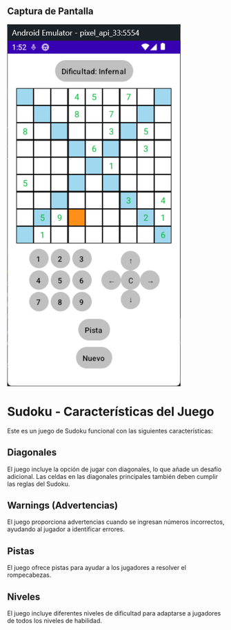 ## Captura de Pantalla

![Captura de Pantalla](Captura.png)

# Sudoku - Características del Juego

Este es un juego de Sudoku funcional con las siguientes características:

## Diagonales

El juego incluye la opción de jugar con diagonales, lo que añade un desafío adicional. Las celdas en las diagonales principales también deben cumplir las reglas del Sudoku.

## Warnings (Advertencias)

El juego proporciona advertencias cuando se ingresan números incorrectos, ayudando al jugador a identificar errores.

## Pistas

El juego ofrece pistas para ayudar a los jugadores a resolver el rompecabezas.

## Niveles

El juego incluye diferentes niveles de dificultad para adaptarse a jugadores de todos los niveles de habilidad.



